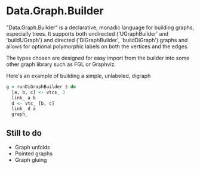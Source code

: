 # Data.Graph.Builder

"Data.Graph.Builder" is a declarative, monadic language for building
graphs, especially trees. It supports both undirected ('UGraphBuilder'
and 'buildUGraph') and directed ('DiGraphBuilder', 'buildDiGraph')
graphs and allows for optional polymorphic labels on both the vertices
and the edges.

The types chosen are designed for easy import from the builder into
some other graph library such as FGL or Graphviz.

Here's an example of building a simple, unlabeled, digraph

```haskell
g = runDiGraphBuilder $ do
  [a, b, c] <- vtcs_ 3
  link_ a b
  d <- vtc_ [b, c]
  link_ d a
  graph_
```

## Still to do

- Graph unfolds
- Pointed graphs
- Graph gluing
